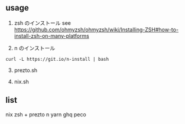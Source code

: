 ## usage

1. zsh のインストール
   see https://github.com/ohmyzsh/ohmyzsh/wiki/Installing-ZSH#how-to-install-zsh-on-many-platforms

2. n のインストール

```
curl -L https://git.io/n-install | bash
```

3. prezto.sh

4. nix.sh

## list

nix
zsh + prezto
n
yarn
ghq peco
